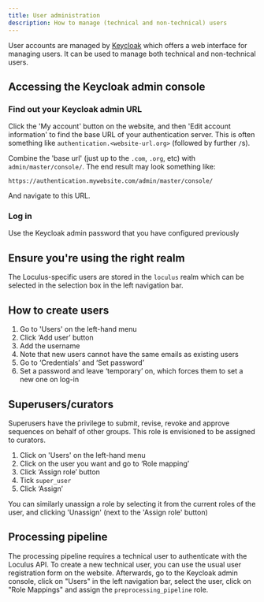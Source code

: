 ```yaml
---
title: User administration
description: How to manage (technical and non-technical) users
---
```


User accounts are managed by [Keycloak](https://www.keycloak.org/) which offers a web interface for managing users. It can be used to manage both technical and non-technical users.

## Accessing the Keycloak admin console

### Find out your Keycloak admin URL

Click the 'My account' button on the website, and then 'Edit account information' to find the base URL of your authentication server.
This is often something like `authentication.<website-url.org>` (followed by further `/`s).

Combine the 'base url' (just up to the `.com`, `.org`, etc) with `admin/master/console/`. The end result may look something like:

```
https://authentication.mywebsite.com/admin/master/console/
```

And navigate to this URL.

### Log in

Use the Keycloak admin password that you have configured previously

## Ensure you're using the right realm

The Loculus-specific users are stored in the `loculus` realm which can be selected in the selection box in the left navigation bar.

## How to create users

1. Go to 'Users' on the left-hand menu
2. Click ‘Add user’ button
3. Add the username
4. Note that new users cannot have the same emails as existing users
5. Go to ‘Credentials’ and ‘Set password’
6. Set a password and leave ‘temporary’ on, which forces them to set a new one on log-in

## Superusers/curators

Superusers have the privilege to submit, revise, revoke and approve sequences on behalf of other groups. This role is envisioned to be assigned to curators.

1. Click on 'Users' on the left-hand menu
2. Click on the user you want and go to ‘Role mapping’
3. Click ‘Assign role’ button
4. Tick `super_user`
5. Click ‘Assign’

You can similarly unassign a role by selecting it from the current roles of the user, and clicking 'Unassign' (next to the 'Assign role' button)

## Processing pipeline

The processing pipeline requires a technical user to authenticate with the Loculus API. To create a new technical user, you can use the usual user registration form on the website. Afterwards, go to the Keycloak admin console, click on "Users" in the left navigation bar, select the user, click on "Role Mappings" and assign the `preprocessing_pipeline` role.
